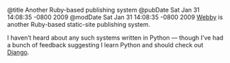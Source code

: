 @title Another Ruby-based publishing system
@pubDate Sat Jan 31 14:08:35 -0800 2009
@modDate Sat Jan 31 14:08:35 -0800 2009
<a href="http://webby.rubyforge.org/">Webby</a> is another Ruby-based static-site publishing system.

I haven’t heard about any such systems written in Python — though I’ve had a bunch of feedback suggesting I learn Python and should check out <a href="http://www.djangoproject.com/">Django</a>.
